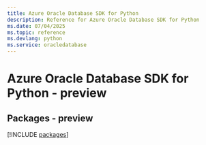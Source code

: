 ```yaml
---
title: Azure Oracle Database SDK for Python
description: Reference for Azure Oracle Database SDK for Python
ms.date: 07/04/2025
ms.topic: reference
ms.devlang: python
ms.service: oracledatabase
---
```

# Azure Oracle Database SDK for Python - preview
## Packages - preview
[!INCLUDE [packages](oracle-database-index.md)]